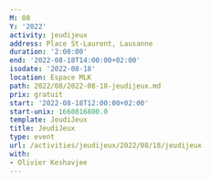```yaml
---
M: 08
Y: '2022'
activity: jeudijeux
address: Place St-Laurent, Lausanne
duration: '2:00:00'
end: '2022-08-18T14:00:00+02:00'
isodate: '2022-08-18'
location: Espace MLK
path: 2022/08/2022-08-18-jeudijeux.md
prix: gratuit
start: '2022-08-18T12:00:00+02:00'
start-unix: 1660816800.0
template: JeudiJeux
title: JeudiJeux
type: event
url: /activities/jeudijeux/2022/08/18/jeudijeux
with:
- Olivier Keshavjee
---
```

